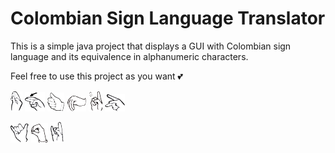 # Colombian Sign Language Translator

This is a simple java project that displays a GUI with Colombian sign language and its equivalence in alphanumeric characters.

Feel free to use this project as you want  💕


![a](Imagenes/t.png)
![a](Imagenes/h.png)
![a](Imagenes/a.png)
![a](Imagenes/n.png)
![a](Imagenes/s.png)
![a](Imagenes/k.png)


![a](Imagenes/y.png)
![a](Imagenes/o.png)
![a](Imagenes/u.png)
